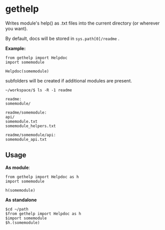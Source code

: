 # gethelp

Writes module's help() as .txt files into the current directory (or wherever you want).

By default, docs will be stored in ```sys.path[0]/readme``` .

**Example:**
```
from gethelp import Helpdoc
import somemodule

Helpdoc(somemodule)

```


subfolders will be created if additional modules are present.
```
~/workspace/$ ls -R -1 readme

readme:
somemodule/

readme/somemodule:
api/
somemodule.txt
somemodule_helpers.txt

readme/somemodule/api:
somemodule_api.txt

```


## Usage
**As module**:
```
from gethelp import Helpdoc as h
import somemodule

h(somemodule)
```

**As standalone**
```
$cd ~/path
$from gethelp import Helpdoc as h 
$import somemodule
$h.(somemodule)
```
